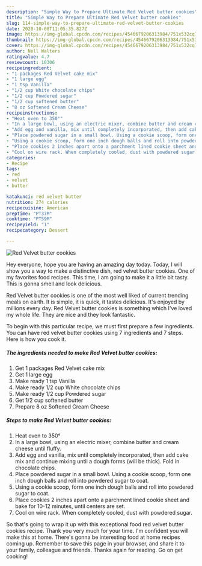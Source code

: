 ```yaml
---
description: "Simple Way to Prepare Ultimate Red Velvet butter cookies"
title: "Simple Way to Prepare Ultimate Red Velvet butter cookies"
slug: 114-simple-way-to-prepare-ultimate-red-velvet-butter-cookies
date: 2020-10-08T11:05:35.827Z
image: https://img-global.cpcdn.com/recipes/4546679206313984/751x532cq70/red-velvet-butter-cookies-recipe-main-photo.jpg
thumbnail: https://img-global.cpcdn.com/recipes/4546679206313984/751x532cq70/red-velvet-butter-cookies-recipe-main-photo.jpg
cover: https://img-global.cpcdn.com/recipes/4546679206313984/751x532cq70/red-velvet-butter-cookies-recipe-main-photo.jpg
author: Nell Walters
ratingvalue: 4.7
reviewcount: 10306
recipeingredient:
- "1 packages Red Velvet cake mix"
- "1 large egg"
- "1 tsp Vanilla"
- "1/2 cup White chocolate chips"
- "1/2 cup Powdered sugar"
- "1/2 cup softened butter"
- "8 oz Softened Cream Cheese"
recipeinstructions:
- "Heat oven to 350°"
- "In a large bowl, using an electric mixer, combine butter and cream cheese until fluffy."
- "Add egg and vanilla, mix until completely incorporated, then add cake mix and continue mixing until a dough forms (will be thick). Fold in chocolate chips."
- "Place powdered sugar in a small bowl. Using a cookie scoop, form one inch dough balls and roll into powdered sugar to coat."
- "Using a cookie scoop, form one inch dough balls and roll into powdered sugar to coat."
- "Place cookies 2 inches apart onto a parchment lined cookie sheet and bake for 10-12 minutes, until centers are set."
- "Cool on wire rack. When completely cooled, dust with powdered sugar."
categories:
- Recipe
tags:
- red
- velvet
- butter

katakunci: red velvet butter 
nutrition: 274 calories
recipecuisine: American
preptime: "PT37M"
cooktime: "PT59M"
recipeyield: "1"
recipecategory: Dessert

---
```



![Red Velvet butter cookies](https://img-global.cpcdn.com/recipes/4546679206313984/751x532cq70/red-velvet-butter-cookies-recipe-main-photo.jpg)

Hey everyone, hope you are having an amazing day today. Today, I will show you a way to make a distinctive dish, red velvet butter cookies. One of my favorites food recipes. This time, I am going to make it a little bit tasty. This is gonna smell and look delicious.



Red Velvet butter cookies is one of the most well liked of current trending meals on earth. It is simple, it is quick, it tastes delicious. It's enjoyed by millions every day. Red Velvet butter cookies is something which I've loved my whole life. They are nice and they look fantastic.


To begin with this particular recipe, we must first prepare a few ingredients. You can have red velvet butter cookies using 7 ingredients and 7 steps. Here is how you cook it.

<!--inarticleads1-->

##### The ingredients needed to make Red Velvet butter cookies:

1. Get 1 packages Red Velvet cake mix
1. Get 1 large egg
1. Make ready 1 tsp Vanilla
1. Make ready 1/2 cup White chocolate chips
1. Make ready 1/2 cup Powdered sugar
1. Get 1/2 cup softened butter
1. Prepare 8 oz Softened Cream Cheese




<!--inarticleads2-->

##### Steps to make Red Velvet butter cookies:

1. Heat oven to 350°
1. In a large bowl, using an electric mixer, combine butter and cream cheese until fluffy.
1. Add egg and vanilla, mix until completely incorporated, then add cake mix and continue mixing until a dough forms (will be thick). Fold in chocolate chips.
1. Place powdered sugar in a small bowl. Using a cookie scoop, form one inch dough balls and roll into powdered sugar to coat.
1. Using a cookie scoop, form one inch dough balls and roll into powdered sugar to coat.
1. Place cookies 2 inches apart onto a parchment lined cookie sheet and bake for 10-12 minutes, until centers are set.
1. Cool on wire rack. When completely cooled, dust with powdered sugar.




So that's going to wrap it up with this exceptional food red velvet butter cookies recipe. Thank you very much for your time. I'm confident you will make this at home. There's gonna be interesting food at home recipes coming up. Remember to save this page in your browser, and share it to your family, colleague and friends. Thanks again for reading. Go on get cooking!
